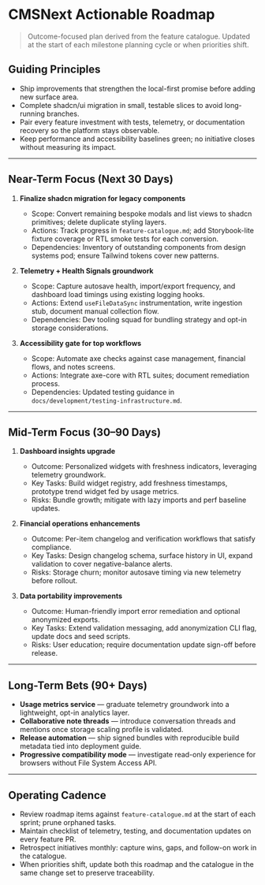 # CMSNext Actionable Roadmap

> Outcome-focused plan derived from the feature catalogue. Updated at the start of each milestone planning cycle or when priorities shift.

## Guiding Principles

- Ship improvements that strengthen the local-first promise before adding new surface area.
- Complete shadcn/ui migration in small, testable slices to avoid long-running branches.
- Pair every feature investment with tests, telemetry, or documentation recovery so the platform stays observable.
- Keep performance and accessibility baselines green; no initiative closes without measuring its impact.

---

## Near-Term Focus (Next 30 Days)

1. **Finalize shadcn migration for legacy components**
   - Scope: Convert remaining bespoke modals and list views to shadcn primitives; delete duplicate styling layers.
   - Actions: Track progress in `feature-catalogue.md`; add Storybook-lite fixture coverage or RTL smoke tests for each conversion.
   - Dependencies: Inventory of outstanding components from design systems pod; ensure Tailwind tokens cover new patterns.

2. **Telemetry + Health Signals groundwork**
   - Scope: Capture autosave health, import/export frequency, and dashboard load timings using existing logging hooks.
   - Actions: Extend `useFileDataSync` instrumentation, write ingestion stub, document manual collection flow.
   - Dependencies: Dev tooling squad for bundling strategy and opt-in storage considerations.

3. **Accessibility gate for top workflows**
   - Scope: Automate axe checks against case management, financial flows, and notes screens.
   - Actions: Integrate axe-core with RTL suites; document remediation process.
   - Dependencies: Updated testing guidance in `docs/development/testing-infrastructure.md`.

---

## Mid-Term Focus (30–90 Days)

1. **Dashboard insights upgrade**
   - Outcome: Personalized widgets with freshness indicators, leveraging telemetry groundwork.
   - Key Tasks: Build widget registry, add freshness timestamps, prototype trend widget fed by usage metrics.
   - Risks: Bundle growth; mitigate with lazy imports and perf baseline updates.

2. **Financial operations enhancements**
   - Outcome: Per-item changelog and verification workflows that satisfy compliance.
   - Key Tasks: Design changelog schema, surface history in UI, expand validation to cover negative-balance alerts.
   - Risks: Storage churn; monitor autosave timing via new telemetry before rollout.

3. **Data portability improvements**
   - Outcome: Human-friendly import error remediation and optional anonymized exports.
   - Key Tasks: Extend validation messaging, add anonymization CLI flag, update docs and seed scripts.
   - Risks: User education; require documentation update sign-off before release.

---

## Long-Term Bets (90+ Days)

- **Usage metrics service** — graduate telemetry groundwork into a lightweight, opt-in analytics layer.
- **Collaborative note threads** — introduce conversation threads and mentions once storage scaling profile is validated.
- **Release automation** — ship signed bundles with reproducible build metadata tied into deployment guide.
- **Progressive compatibility mode** — investigate read-only experience for browsers without File System Access API.

---

## Operating Cadence

- Review roadmap items against `feature-catalogue.md` at the start of each sprint; prune orphaned tasks.
- Maintain checklist of telemetry, testing, and documentation updates on every feature PR.
- Retrospect initiatives monthly: capture wins, gaps, and follow-on work in the catalogue.
- When priorities shift, update both this roadmap and the catalogue in the same change set to preserve traceability.
